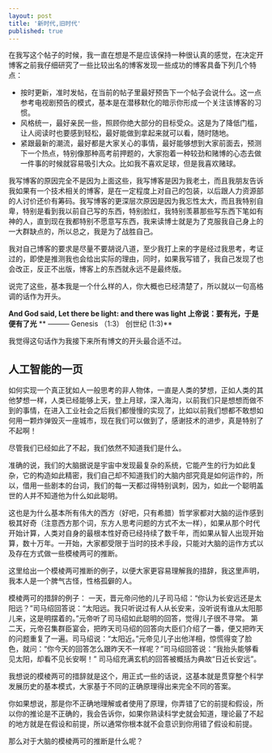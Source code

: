 ```yaml
---
layout: post
title: '新时代,旧时代'
published: true
---
```



在我写这个帖子的时候，我一直在想是不是应该保持一种很认真的感觉，在决定开博客之前我仔细研究了一些比较出名的博客发现一些成功的博客具备下列几个特点：

* 按时更新，准时发帖，在当前的帖子里最好预告下一个帖子会说什么。这一点参考电视剧预告的模式，基本是在潜移默化的暗示你形成一个关注该博客的习惯。
* 风格统一，最好亲民一些，照顾你绝大部分的目标受众。这是为了降低门槛，让人阅读时也要感到轻松，最好能做到拿起来就可以看，随时随地。
* 紧跟最新的潮流，最好都是大家关心的事情，最好能够想到大家前面去，预测下一个热点，特别像那种高考前押题的，大家抱着一种较劲和赌博的心态去做一件事的时候就容易吸引大众。比如我不喜欢足球，但是我喜欢赌球。

我写博客的原因完全不是因为上面这些，我写博客是因为我老土，而且我朋友告诉我如果有一个技术相关的博客，是在一定程度上对自己的包装，以后跟人力资源部的人讨价还价有筹码。我写博客的更深层次原因是因为我忘性太大，而且我特别自卑，特别是看到我以前自己写的东西，特别脸红，我特别羡慕那些写东西下笔如有神的人，直到现在我都特别不愿意写东西，我来读博士就是为了克服我自己身上的一大群缺点的，所以总之，我是为了战胜自己。

我对自己博客的要求是尽量不要胡说八道，至少我打上来的字是经过我思考，考证过的，即使是推测我也会给出实际的理由，同时，如果我写错了，我自己发现了也会改正，反正不出版，博客上的东西就永远不是最终版。

说完了这些，基本我是一个什么样的人，你大概也已经清楚了，所以就以一句高格调的话作为开头。

**And God said, Let there be light: and there was light 上帝说：要有光，于是便有了光**
                                         ** ——— Genesis （1:3） 创世纪 (1:3)**

我觉得这句话作为我接下来所有博文的开头最合适不过。



## 人工智能的一页

如何实现一个真正犹如人一般思考的非人物体，一直是人类的梦想，正如人类的其他梦想一样，人类已经能够上天，登上月球，深入海沟，以前我们只是想想而做不到的事情，在进入工业社会之后我们都慢慢的实现了，比如以前我们想都不敢想如何用一颗炸弹毁灭一座城市，现在我们可以做到了，感谢技术的进步，真是特别了不起啊！

尽管我们已经如此了不起，我们依然不知道我们是什么。

准确的说，我们的大脑据说是宇宙中发现最复杂的系统，它能产生的行为如此复杂，它的构造如此精密，我们自己却不知道我们的大脑内部究竟是如何运作的，所以，借用一些剧本的台词，我们的每一天都过得特别讽刺，因为，如此一个聪明盖世的人并不知道他为什么如此聪明。

这也是为什么基本所有伟大的西方（好吧，只有希腊）哲学家都对大脑的运作感到极其好奇（注意西方那个词，东方人思考问题的方式不太一样），如果从那个时代开始计算，人类对自身的最根本性好奇已经持续了数千年，而如果从智人出现开始算，数十万年。一开始，大家都受限于当时的技术手段，只能对大脑的运作方式以及存在方式做一些模棱两可的推断。

这里给出一个模棱两可推断的例子，以便大家更容易理解我的措辞，我这里声明，我本人是一个脾气古怪，性格孤僻的人。

模棱两可的措辞的例子：
一天，晋元帝问他的儿子司马绍：“你认为长安远还是太阳远？”司马绍回答说：“太阳远。我只听说过有人从长安来，没听说有谁从太阳那儿来，这是明摆着的。”元帝听了司马绍如此聪明的回答，觉得儿子很不寻常。
第二天，元帝召集群臣宴会，把昨天司马绍的回答向大臣们介绍了一番，便又把昨天的问题重复了一遍。司马绍说：“太阳近。”元帝见儿子出他洋相，惊慌得变了脸色，就问：“你今天的回答怎么跟昨天不一样呢？”司马绍回答说：“我抬头能够看见太阳，却看不见长安啊！”
司马绍充满玄机的回答被概括为典故“日近长安远”。

我想说的模棱两可的措辞就是这个，用正式一些的话说，这基本就是贯穿整个科学发展历史的基本模式，大家基于不同的正确原理得出来完全不同的答案。

你如果想说，那是你不正确地理解或者使用了原理，你弄错了它的前提和假设，所以你的推论是不正确的，我会告诉你，如果你熟读科学史就会知道，理论最了不起的地方就是在假设和前提，所以通常你根本就不会意识到你用错了假设和前提。

那么对于大脑的模棱两可的推断是什么呢？




